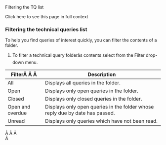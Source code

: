 Filtering the TQ list

Click here to see this page in full context

###  Filtering the technical queries list

To help you find queries of interest quickly, you can filter the contents of a
folder.

  1. To filter a technical query folderâs contents select from the Filter drop-down menu.   

FilterÂ Â Â  |  Description   
---|---  
All  |  Displays all queries in the folder.   
Open  |  Displays only open queries in the folder.   
Closed  |  Displays only closed queries in the folder.   
Open and overdue  |  Displays only open queries in the folder whose reply due by date has passed.   
Unread  |  Displays only queries which have not been read.   
  
  
Â Â Â  
Â


